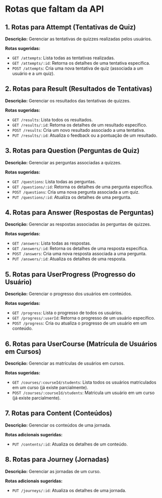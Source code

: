 
# Rotas que faltam da API

## 1. Rotas para Attempt (Tentativas de Quiz)
**Descrição:** Gerenciar as tentativas de quizzes realizadas pelos usuários.

**Rotas sugeridas:**
- `GET /attempts`: Lista todas as tentativas realizadas.
- `GET /attempts/:id`: Retorna os detalhes de uma tentativa específica.
- `POST /attempts`: Cria uma nova tentativa de quiz (associada a um usuário e a um quiz).

## 2. Rotas para Result (Resultados de Tentativas)
**Descrição:** Gerenciar os resultados das tentativas de quizzes.

**Rotas sugeridas:**
- `GET /results`: Lista todos os resultados.
- `GET /results/:id`: Retorna os detalhes de um resultado específico.
- `POST /results`: Cria um novo resultado associado a uma tentativa.
- `PUT /results/:id`: Atualiza o feedback ou a pontuação de um resultado.

## 3. Rotas para Question (Perguntas de Quiz)
**Descrição:** Gerenciar as perguntas associadas a quizzes.

**Rotas sugeridas:**
- `GET /questions`: Lista todas as perguntas.
- `GET /questions/:id`: Retorna os detalhes de uma pergunta específica.
- `POST /questions`: Cria uma nova pergunta associada a um quiz.
- `PUT /questions/:id`: Atualiza os detalhes de uma pergunta.

## 4. Rotas para Answer (Respostas de Perguntas)
**Descrição:** Gerenciar as respostas associadas às perguntas de quizzes.

**Rotas sugeridas:**
- `GET /answers`: Lista todas as respostas.
- `GET /answers/:id`: Retorna os detalhes de uma resposta específica.
- `POST /answers`: Cria uma nova resposta associada a uma pergunta.
- `PUT /answers/:id`: Atualiza os detalhes de uma resposta.

## 5. Rotas para UserProgress (Progresso do Usuário)
**Descrição:** Gerenciar o progresso dos usuários em conteúdos.

**Rotas sugeridas:**
- `GET /progress`: Lista o progresso de todos os usuários.
- `GET /progress/:userId`: Retorna o progresso de um usuário específico.
- `POST /progress`: Cria ou atualiza o progresso de um usuário em um conteúdo.

## 6. Rotas para UserCourse (Matrícula de Usuários em Cursos)
**Descrição:** Gerenciar as matrículas de usuários em cursos.

**Rotas sugeridas:**
- `GET /courses/:courseId/students`: Lista todos os usuários matriculados em um curso (já existe parcialmente).
- `POST /courses/:courseId/students`: Matricula um usuário em um curso (já existe parcialmente).

## 7. Rotas para Content (Conteúdos)
**Descrição:** Gerenciar os conteúdos de uma jornada.

**Rotas adicionais sugeridas:**
- `PUT /contents/:id`: Atualiza os detalhes de um conteúdo.

## 8. Rotas para Journey (Jornadas)
**Descrição:** Gerenciar as jornadas de um curso.

**Rotas adicionais sugeridas:**
- `PUT /journeys/:id`: Atualiza os detalhes de uma jornada.
